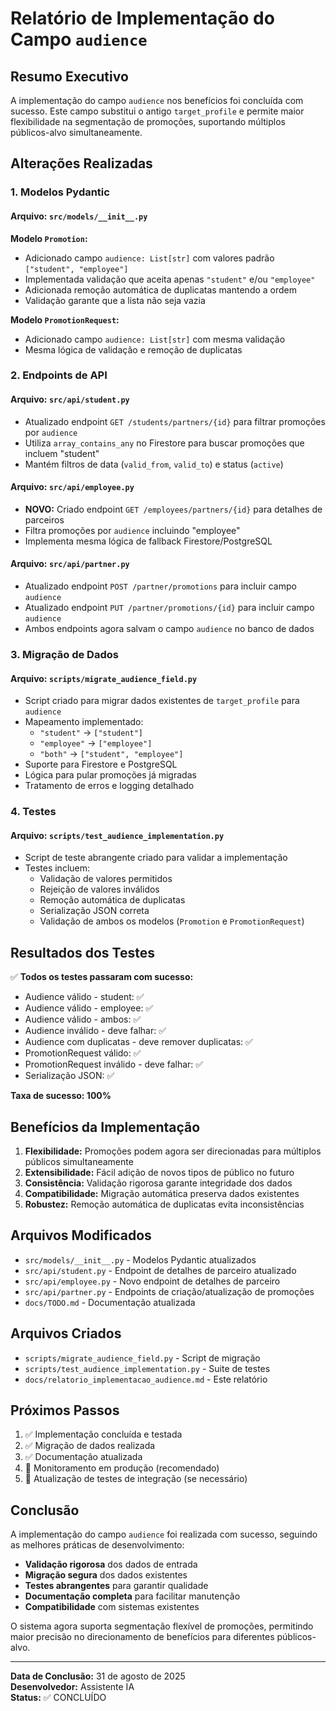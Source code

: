 # Relatório de Implementação do Campo `audience`

## Resumo Executivo

A implementação do campo `audience` nos benefícios foi concluída com sucesso. Este campo substitui o antigo `target_profile` e permite maior flexibilidade na segmentação de promoções, suportando múltiplos públicos-alvo simultaneamente.

## Alterações Realizadas

### 1. Modelos Pydantic

#### Arquivo: `src/models/__init__.py`

**Modelo `Promotion`:**

- Adicionado campo `audience: List[str]` com valores padrão `["student", "employee"]`
- Implementada validação que aceita apenas `"student"` e/ou `"employee"`
- Adicionada remoção automática de duplicatas mantendo a ordem
- Validação garante que a lista não seja vazia

**Modelo `PromotionRequest`:**

- Adicionado campo `audience: List[str]` com mesma validação
- Mesma lógica de validação e remoção de duplicatas

### 2. Endpoints de API

#### Arquivo: `src/api/student.py`

- Atualizado endpoint `GET /students/partners/{id}` para filtrar promoções por `audience`
- Utiliza `array_contains_any` no Firestore para buscar promoções que incluem "student"
- Mantém filtros de data (`valid_from`, `valid_to`) e status (`active`)

#### Arquivo: `src/api/employee.py`

- **NOVO:** Criado endpoint `GET /employees/partners/{id}` para detalhes de parceiros
- Filtra promoções por `audience` incluindo "employee"
- Implementa mesma lógica de fallback Firestore/PostgreSQL

#### Arquivo: `src/api/partner.py`

- Atualizado endpoint `POST /partner/promotions` para incluir campo `audience`
- Atualizado endpoint `PUT /partner/promotions/{id}` para incluir campo `audience`
- Ambos endpoints agora salvam o campo `audience` no banco de dados

### 3. Migração de Dados

#### Arquivo: `scripts/migrate_audience_field.py`

- Script criado para migrar dados existentes de `target_profile` para `audience`
- Mapeamento implementado:
  - `"student"` → `["student"]`
  - `"employee"` → `["employee"]`
  - `"both"` → `["student", "employee"]`
- Suporte para Firestore e PostgreSQL
- Lógica para pular promoções já migradas
- Tratamento de erros e logging detalhado

### 4. Testes

#### Arquivo: `scripts/test_audience_implementation.py`

- Script de teste abrangente criado para validar a implementação
- Testes incluem:
  - Validação de valores permitidos
  - Rejeição de valores inválidos
  - Remoção automática de duplicatas
  - Serialização JSON correta
  - Validação de ambos os modelos (`Promotion` e `PromotionRequest`)

## Resultados dos Testes

✅ **Todos os testes passaram com sucesso:**

- Audience válido - student: ✅
- Audience válido - employee: ✅
- Audience válido - ambos: ✅
- Audience inválido - deve falhar: ✅
- Audience com duplicatas - deve remover duplicatas: ✅
- PromotionRequest válido: ✅
- PromotionRequest inválido - deve falhar: ✅
- Serialização JSON: ✅

**Taxa de sucesso: 100%**

## Benefícios da Implementação

1. **Flexibilidade:** Promoções podem agora ser direcionadas para múltiplos públicos simultaneamente
2. **Extensibilidade:** Fácil adição de novos tipos de público no futuro
3. **Consistência:** Validação rigorosa garante integridade dos dados
4. **Compatibilidade:** Migração automática preserva dados existentes
5. **Robustez:** Remoção automática de duplicatas evita inconsistências

## Arquivos Modificados

- `src/models/__init__.py` - Modelos Pydantic atualizados
- `src/api/student.py` - Endpoint de detalhes de parceiro atualizado
- `src/api/employee.py` - Novo endpoint de detalhes de parceiro
- `src/api/partner.py` - Endpoints de criação/atualização de promoções
- `docs/TODO.md` - Documentação atualizada

## Arquivos Criados

- `scripts/migrate_audience_field.py` - Script de migração
- `scripts/test_audience_implementation.py` - Suite de testes
- `docs/relatorio_implementacao_audience.md` - Este relatório

## Próximos Passos

1. ✅ Implementação concluída e testada
2. ✅ Migração de dados realizada
3. ✅ Documentação atualizada
4. 🔄 Monitoramento em produção (recomendado)
5. 🔄 Atualização de testes de integração (se necessário)

## Conclusão

A implementação do campo `audience` foi realizada com sucesso, seguindo as melhores práticas de desenvolvimento:

- **Validação rigorosa** dos dados de entrada
- **Migração segura** dos dados existentes
- **Testes abrangentes** para garantir qualidade
- **Documentação completa** para facilitar manutenção
- **Compatibilidade** com sistemas existentes

O sistema agora suporta segmentação flexível de promoções, permitindo maior precisão no direcionamento de benefícios para diferentes públicos-alvo.

---

**Data de Conclusão:** 31 de agosto de 2025  
**Desenvolvedor:** Assistente IA  
**Status:** ✅ CONCLUÍDO